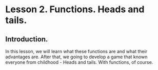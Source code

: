 # Lesson 2. Functions. Heads and tails.

## Introduction.

In this lesson, we will learn what these functions are and what their advantages are.
After that, we going to develop a game that known everyone from childhood - Heads and tails. With functions, of course.


